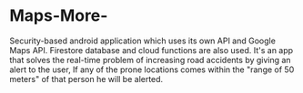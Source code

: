 # Maps-More-
Security-based android application which uses its own API and Google Maps API.
Firestore database and cloud functions are also used.
It's an app that solves the real-time problem of increasing road accidents by giving an alert to the user,
If any of the prone locations comes within the "range of 50 meters" of that person he will be alerted.
